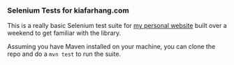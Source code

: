 ### Selenium Tests for kiafarhang.com ###

This is a really basic Selenium test suite for [my personal website](https://kiafarhang.com) 
built over a weekend to get familiar with the library.

Assuming you have Maven installed on your machine, you can clone the repo
and do a `mvn test` to run the suite.